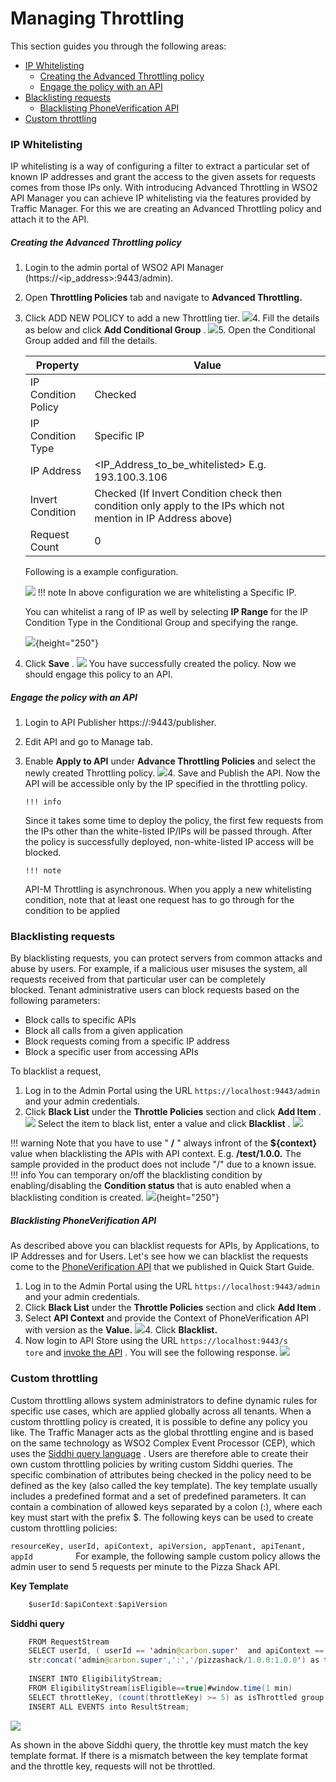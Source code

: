 # Managing Throttling

This section guides you through the following areas:

-   [IP Whitelisting](#ManagingThrottling-IPWhitelisting)
    -   [Creating the Advanced Throttling policy](#ManagingThrottling-CreatingtheAdvancedThrottlingpolicy)
    -   [Engage the policy with an API](#ManagingThrottling-EngagethepolicywithanAPI)
-   [Blacklisting requests](#ManagingThrottling-Blacklistingrequests)
    -   [Blacklisting PhoneVerification API](#ManagingThrottling-BlacklistingPhoneVerificationAPI)
-   [Custom throttling](#ManagingThrottling-Customthrottling)

### IP Whitelisting

IP whitelisting is a way of configuring a filter to extract a particular set of known IP addresses and grant the access to the given assets for requests comes from those IPs only. With introducing Advanced Throttling in WSO2 API Manager you can achieve IP whitelisting via the features provided by Traffic Manager. For this we are creating an Advanced Throttling policy and attach it to the API.

##### Creating the Advanced Throttling policy

1.  Login to the admin portal of WSO2 API Manager (https://&lt;ip\_address&gt;:9443/admin).
2.  Open **Throttling Policies** tab and navigate to **Advanced Throttling.**
3.  Click ADD NEW POLICY to add a new Throttling tier.
    ![]({{base_path}}/assets/attachments/103335009/103335012.png)4.  Fill the details as below and click **Add Conditional Group** .
    ![]({{base_path}}/assets/attachments/103335009/103335011.png)5.  Open the Conditional Group added and fill the details.

    | Property            | Value                                                                                                          |
    |---------------------|----------------------------------------------------------------------------------------------------------------|
    | IP Condition Policy | Checked                                                                                                        |
    | IP Condition Type   | Specific IP                                                                                                    |
    | IP Address          | <IP_Address_to_be_whitelisted> E.g. 193.100.3.106                                                              |
    | Invert Condition    | Checked (If Invert Condition check then condition only apply to the IPs which not mention in IP Address above) |
    | Request Count       | 0                                                                                                              |

    Following is a example configuration.

    ![]({{base_path}}/assets/attachments/103335009/103335019.png)
        !!! note
    In above configuration we are whitelisting a Specific IP.

    You can whitelist a rang of IP as well by selecting **IP Range** for the IP Condition Type in the Conditional Group and specifying the range.

    ![]({{base_path}}/assets/attachments/103335009/103335018.png){height="250"}


6.  Click **Save** .
    ![]({{base_path}}/assets/attachments/103335009/103335017.png)    You have successfully created the policy. Now we should engage this policy to an API.

##### Engage the policy with an API

1.  Login to API Publisher https://:9443/publisher.
2.  Edit API and go to Manage tab.
3.  Enable **Apply to API** under **Advance Throttling Policies** and select the newly created Throttling policy.
    ![]({{base_path}}/assets/attachments/103335009/103335016.png)4.  Save and Publish the API.
    Now the API will be accessible only by the IP specified in the throttling policy.

        !!! info
    Since it takes some time to deploy the policy, the first few requests from the IPs other than the white-listed IP/IPs will be passed through. After the policy is successfully deployed, non-white-listed IP access will be blocked.

        !!! note
    API-M Throttling is asynchronous. When you apply a new whitelisting condition, note that at least one request has to go through for the condition to be applied


### Blacklisting requests

By blacklisting requests, you can protect servers from common attacks and abuse by users. For example, if a malicious user misuses the system, all requests received from that particular user can be completely blocked. Tenant administrative users can block requests based on the following parameters:

-   Block calls to specific APIs
-   Block all calls from a given application
-   Block requests coming from a specific IP address
-   Block a specific user from accessing APIs

To blacklist a request,

1.  Log in to the Admin Portal using the URL `https://localhost:9443/admin` and your admin credentials.
2.  Click **Black List** under the **Throttle Policies** section and click **Add Item** .
    ![]({{base_path}}/assets/attachments/103335009/103335010.png)
Select the item to black list, enter a value and click **Blacklist** .
![]({{base_path}}/assets/attachments/103335009/103335024.png)

!!! warning
Note that you have to use " **/** " always infront of the **${context}** value when blacklisting the APIs with API context. E.g. **/test/1.0.0.** The sample provided in the product does not include "/" due to a known issue.
!!! info
You can temporary on/off the blacklisting condition by enabling/disabling the **Condition status** that is auto enabled when a blacklisting condition is created.
![]({{base_path}}/assets/attachments/103335009/103335013.png){height="250"}

##### Blacklisting PhoneVerification API

As described above you can blacklist requests for APIs, by Applications, to IP Addresses and for Users. Let's see how we can blacklist the requests come to the [PhoneVerification API](https://docs.wso2.com/display/AM2xx/Quick+Start+Guide#QuickStartGuide-PublishingtheAPI) that we published in Quick Start Guide.

1.  Log in to the Admin Portal using the URL `https://localhost:9443/admin` and your admin credentials.
2.  Click **Black List** under the **Throttle Policies** section and click **Add Item** .
3.  Select **API Context** and provide the Context of PhoneVerification API with version as the **Value.**
    ![]({{base_path}}/assets/attachments/103335009/103335014.png)4.  Click **Blacklist.**
5.  Now login to API Store using the URL `https://localhost:9443/s                      tore` and [invoke the API](https://docs.wso2.com/display/AM2xx/Quick+Start+Guide#QuickStartGuide-InvokingtheAPI) .
    You will see the following response.
    ![]({{base_path}}/assets/attachments/103335009/103335015.png)
### Custom throttling

Custom throttling allows system administrators to define dynamic rules for specific use cases, which are applied globally across all tenants. When a custom throttling policy is created, it is possible to define any policy you like. The Traffic Manager acts as the global throttling engine and is based on the same technology as WSO2 Complex Event Processor (CEP), which uses the [Siddhi query language](https://docs.wso2.com/complex-event-processor/SiddhiQL+Guide+3.1) . Users are therefore able to create their own custom throttling policies by writing custom Siddhi queries. The specific combination of attributes being checked in the policy need to be defined as the key (also called the key template). The key template usually includes a predefined format and a set of predefined parameters. It can contain a combination of allowed keys separated by a colon (:), where each key must start with the prefix $. The following keys can be used to create custom throttling policies:

`resourceKey, userId, apiContext, apiVersion, appTenant, apiTenant, appId         `
For example, the following sample custom policy allows the admin user to send 5 requests per minute to the Pizza Shack API.

**Key Template**

``` java
    $userId:$apiContext:$apiVersion
```

**Siddhi query**

``` java
    FROM RequestStream
    SELECT userId, ( userId == 'admin@carbon.super'  and apiContext == '/pizzashack/1.0.0' and apiVersion == '1.0.0') AS isEligible ,
    str:concat('admin@carbon.super',':','/pizzashack/1.0.0:1.0.0') as throttleKey
     
    INSERT INTO EligibilityStream;
    FROM EligibilityStream[isEligible==true]#window.time(1 min)
    SELECT throttleKey, (count(throttleKey) >= 5) as isThrottled group by throttleKey
    INSERT ALL EVENTS into ResultStream;
```

![]({{base_path}}/assets/attachments/103335009/103335022.png)

As shown in the above Siddhi query, the throttle key must match the key template format. If there is a mismatch between the key template format and the throttle key, requests will not be throttled.
